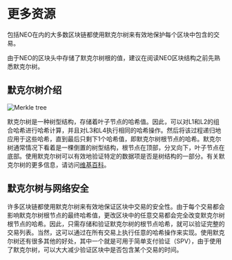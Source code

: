 # 更多资源
包括NEO在内的大多数区块链都使用默克尔树来有效地保护每个区块中包含的交易。

由于NEO的区块头中存储了默克尔树根的值，建议在阅读NEO区块结构之前先熟悉默克尔树。

## 默克尔树介绍

![Merkle tree](C:/neo-project/docs/tutorial/zh-cn/4-blocks/merkle-tree.png)

默克尔树是一种树型结构，存储着叶子节点的哈希值。因此，可以对L1和L2的组合哈希进行哈希计算，并且对L3和L4执行相同的哈希操作。然后将该过程递归地应用于这些哈希，直到最后只剩下1个哈希值，即默克尔树根节点的哈希。默克尔树通常情况下看着是一棵倒置的树型结构，根节点在顶部，分叉向下，叶子节点在底部。使用默克尔树可以有效地验证特定的数据项是否是树结构的一部分。有关默克尔树的更多信息，请访问[维基百科](https://en.wikipedia.org/wiki/merkle-tree)。

## 默克尔树与网络安全

许多区块链都使用默克尔树来有效地保证区块中交易的安全性。由于每个交易都会影响默克尔树根节点的最终哈希值，更改区块中的任意交易都会完全改变默克尔树根节点的哈希。因此，只需存储和验证默克尔树的根节点哈希，就可以验证完整的交易列表。当然，这可以通过在所有交易上执行任意的哈希操作来实现。使用默克尔树还有很多其他的好处，其中一个就是可用于简单支付验证（SPV），由于使用了默克尔树，可以大大减少验证区块中是否包含某个交易的时间。

